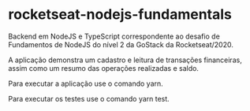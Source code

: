 # rocketseat-nodejs-fundamentals

Backend em NodeJS e TypeScript correspondente ao desafio de Fundamentos de NodeJS do nível 2 da GoStack da Rocketseat/2020.

A aplicação demonstra um cadastro e leitura de transações financeiras, assim como um resumo das operações realizadas e saldo.

Para executar a aplicação use o comando yarn.

Para executar os testes use o comando yarn test.
